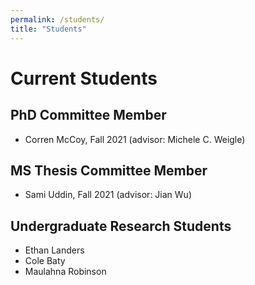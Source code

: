 ```yaml
---
permalink: /students/
title: "Students"
---
```



Current Students
===

PhD Committee Member 
---
* Corren McCoy, Fall 2021 (advisor: Michele C. Weigle)

MS Thesis Committee Member
---
* Sami Uddin, Fall 2021 (advisor: Jian Wu)


Undergraduate Research Students
---
* Ethan Landers
* Cole Baty
* Maulahna Robinson